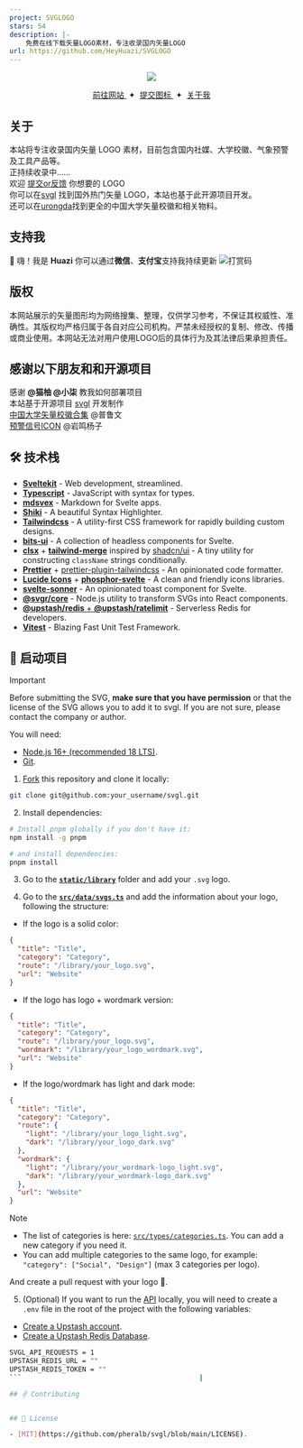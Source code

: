 ```yaml
---
project: SVGLOGO
stars: 54
description: |-
    免费在线下载矢量LOGO素材，专注收录国内矢量LOGO
url: https://github.com/HeyHuazi/SVGLOGO
---
```


<div align="center">
<a href="https://svgl.app">
<img src="static/images/banner.png">
</a>
<p></p>
</div>

<div align="center">
    <a href="https://svglogo.top/" target="_blank">
        前往网站
    </a>
    <span>&nbsp;✦&nbsp;</span>
    <a href="https://tally.so/r/3qOv78">
        提交图标
    </a>
     <span>&nbsp;✦&nbsp;</span>
     <a href="https://bonjour.bio/zh/huazi">
       关于我
    </a>
</div>

## 关于
本站将专注收录国内矢量 LOGO 素材，目前包含国内社媒、大学校徽、气象预警及工具产品等。<br>
正持续收录中……<br>
欢迎 [提交or反馈](https://tally.so/r/3qOv78) 你想要的 LOGO <br>
你可以在[svgl](https://svgl.app/) 找到国外热门矢量 LOGO，本站也基于此开源项目开发。<br>
还可以在[urongda](https://www.urongda.com/)找到更全的中国大学矢量校徽和相关物料。
## 支持我
👋 嗨！我是 **Huazi** 你可以通过**微信**、**支付宝**支持我持续更新
![打赏码](https://huazispace.s3.bitiful.net/SVGLOGO/reward.png "打赏码")

## 版权
本网站展示的矢量图形均为网络搜集、整理，仅供学习参考，不保证其权威性、准确性。其版权均严格归属于各自对应公司机构。严禁未经授权的复制、修改、传播或商业使用。本网站无法对用户使用LOGO后的具体行为及其法律后果承担责任。

## 感谢以下朋友和和开源项目
感谢 **@猫柚 @小柒** 教我如何部署项目 <br>
本站基于开源项目 [svgl](https://github.com/pheralb/svgl) 开发制作<br>
[中国大学矢量校徽合集](https://www.figma.com/community/file/916515339708288305) @普鲁文<br>
[预警信号ICON](https://www.figma.com/community/file/1133299341246601360) @岩鸣杨子<br>


## 🛠️ 技术栈

- [**Sveltekit**](https://kit.svelte.dev/) - Web development, streamlined.
- [**Typescript**](https://www.typescriptlang.org/) - JavaScript with syntax for types.
- [**mdsvex**](https://mdsvex.com/) - Markdown for Svelte apps.
- [**Shiki**](https://github.com/shikijs/shiki) - A beautiful Syntax Highlighter.
- [**Tailwindcss**](https://tailwindcss.com/) - A utility-first CSS framework for rapidly building custom designs.
- [**bits-ui**](https://www.bits-ui.com) - A collection of headless components for Svelte.
- [**clsx**](https://github.com/lukeed/clsx) + [**tailwind-merge**](https://github.com/dcastil/tailwind-merge) inspired by [shadcn/ui](https://ui.shadcn.com) - A tiny utility for constructing `className` strings conditionally.
- [**Prettier**](https://prettier.io/) + [prettier-plugin-tailwindcss](https://github.com/tailwindlabs/prettier-plugin-tailwindcss) - An opinionated code formatter.
- [**Lucide Icons**](https://lucide.dev/) + [**phosphor-svelte**](https://github.com/haruaki07/phosphor-svelte) - A clean and friendly icons libraries.
- [**svelte-sonner**](https://github.com/wobsoriano/svelte-sonner) - An opinionated toast component for Svelte.
- [**@svgr/core**](https://react-svgr.com/) - Node.js utility to transform SVGs into React components.
- [**@upstash/redis** + **@upstash/ratelimit**](https://upstash.com/) - Serverless Redis for developers.
- [**Vitest**](https://vitest.dev/) - Blazing Fast Unit Test Framework.

## 🚀 启动项目

> [!IMPORTANT]
> Before submitting the SVG, **make sure that you have permission** or that the license of the SVG allows you to add it to svgl. If you are not sure, please contact the company or author.

You will need:

- [Node.js 16+ (recommended 18 LTS)](https://nodejs.org/en/).
- [Git](https://git-scm.com/).

1. [Fork](https://github.com/pheralb/svgl/fork) this repository and clone it locally:

```bash
git clone git@github.com:your_username/svgl.git
```

2. Install dependencies:

```bash
# Install pnpm globally if you don't have it:
npm install -g pnpm

# and install dependencies:
pnpm install
```

3. Go to the [**`static/library`**](https://github.com/pheralb/svgl/blob/main/static/library) folder and add your `.svg` logo.


4. Go to the [**`src/data/svgs.ts`**](https://github.com/pheralb/svgl/blob/main/src/data/svgs.ts) and add the information about your logo, following the structure:

- If the logo is a solid color:

```json
{
  "title": "Title",
  "category": "Category",
  "route": "/library/your_logo.svg",
  "url": "Website"
}
```

- If the logo has logo + wordmark version:

```json
{
  "title": "Title",
  "category": "Category",
  "route": "/library/your_logo.svg",
  "wordmark": "/library/your_logo_wordmark.svg",
  "url": "Website"
}
```

- If the logo/wordmark has light and dark mode:

```json
{
  "title": "Title",
  "category": "Category",
  "route": {
    "light": "/library/your_logo_light.svg",
    "dark": "/library/your_logo_dark.svg"
  },
  "wordmark": {
    "light": "/library/your_wordmark-logo_light.svg",
    "dark": "/library/your_wordmark-logo_dark.svg"
  },
  "url": "Website"
}
```

> [!NOTE]
>
> - The list of categories is here: [`src/types/categories.ts`](https://github.com/pheralb/svgl/blob/main/src/types/categories.ts). You can add a new category if you need it.
> - You can add multiple categories to the same logo, for example: `"category": ["Social", "Design"]` (max 3 categories per logo).

And create a pull request with your logo 🚀.

5. (Optional) If you want to run the [API](https://svgl.app/api) locally, you will need to create a `.env` file in the root of the project with the following variables:

- [Create a Upstash account](https://console.upstash.com/).
- [Create a Upstash Redis Database](https://upstash.com/docs/redis/overall/getstarted).

```bash
SVGL_API_REQUESTS = 1
UPSTASH_REDIS_URL = ""
UPSTASH_REDIS_TOKEN = ""
```                                            |

## ✌️ Contributing


## 🔑 License

- [MIT](https://github.com/pheralb/svgl/blob/main/LICENSE).

